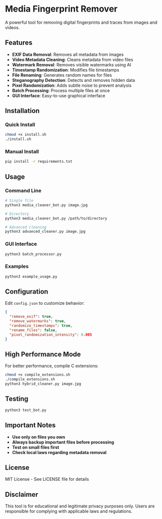 # Media Fingerprint Remover

A powerful tool for removing digital fingerprints and traces from images and videos.

## Features

- **EXIF Data Removal**: Removes all metadata from images
- **Video Metadata Cleaning**: Cleans metadata from video files
- **Watermark Removal**: Removes visible watermarks using AI
- **Timestamp Randomization**: Modifies file timestamps
- **File Renaming**: Generates random names for files
- **Steganography Detection**: Detects and removes hidden data
- **Pixel Randomization**: Adds subtle noise to prevent analysis
- **Batch Processing**: Process multiple files at once
- **GUI Interface**: Easy-to-use graphical interface

## Installation

### Quick Install

```bash
chmod +x install.sh
./install.sh
```

### Manual Install

```bash
pip install -r requirements.txt
```

## Usage

### Command Line

```bash
# Single file
python3 media_cleaner_bot.py image.jpg

# Directory
python3 media_cleaner_bot.py /path/to/directory

# Advanced cleaning
python3 advanced_cleaner.py image.jpg
```

### GUI Interface

```bash
python3 batch_processor.py
```

### Examples

```bash
python3 example_usage.py
```

## Configuration

Edit `config.json` to customize behavior:

```json
{
  "remove_exif": true,
  "remove_watermarks": true,
  "randomize_timestamps": true,
  "rename_files": false,
  "pixel_randomization_intensity": 0.005
}
```

## High Performance Mode

For better performance, compile C extensions:

```bash
chmod +x compile_extensions.sh
./compile_extensions.sh
python3 hybrid_cleaner.py image.jpg
```

## Testing

```bash
python3 test_bot.py
```

## Important Notes

- **Use only on files you own**
- **Always backup important files before processing**
- **Test on small files first**
- **Check local laws regarding metadata removal**

## License

MIT License - See LICENSE file for details

## Disclaimer

This tool is for educational and legitimate privacy purposes only. Users are responsible for complying with applicable laws and regulations.
